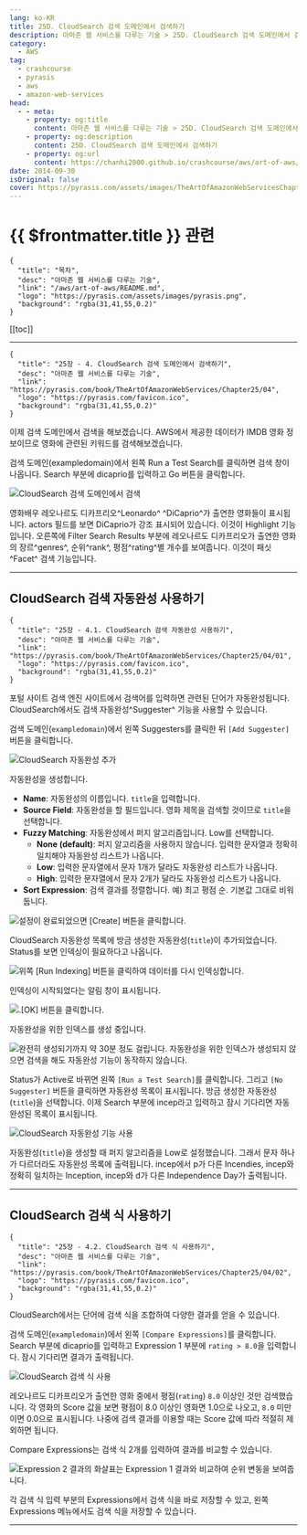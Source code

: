 ```yaml
---
lang: ko-KR
title: 25D. CloudSearch 검색 도메인에서 검색하기
description: 아마존 웹 서비스를 다루는 기술 > 25D. CloudSearch 검색 도메인에서 검색하기
category:
  - AWS
tag: 
  - crashcourse
  - pyrasis
  - aws 
  - amazon-web-services
head:
  - - meta:
    - property: og:title
      content: 아마존 웹 서비스를 다루는 기술 > 25D. CloudSearch 검색 도메인에서 검색하기
    - property: og:description
      content: 25D. CloudSearch 검색 도메인에서 검색하기
    - property: og:url
      content: https://chanhi2000.github.io/crashcourse/aws/art-of-aws/25D.html
date: 2014-09-30
isOriginal: false
cover: https://pyrasis.com/assets/images/TheArtOfAmazonWebServicesChapter25/20_.png
---
```


# {{ $frontmatter.title }} 관련

```component VPCard
{
  "title": "목차",
  "desc": "아마존 웹 서비스를 다루는 기술",
  "link": "/aws/art-of-aws/README.md",
  "logo": "https://pyrasis.com/assets/images/pyrasis.png",
  "background": "rgba(31,41,55,0.2)"
}
```

[[toc]]

---

```component VPCard
{
  "title": "25장 - 4. CloudSearch 검색 도메인에서 검색하기",
  "desc": "아마존 웹 서비스를 다루는 기술",
  "link": "https://pyrasis.com/book/TheArtOfAmazonWebServices/Chapter25/04",
  "logo": "https://pyrasis.com/favicon.ico",
  "background": "rgba(31,41,55,0.2)"
}
```

이제 검색 도메인에서 검색을 해보겠습니다. AWS에서 제공한 데이터가 IMDB 영화 정보이므로 영화에 관련된 키워드를 검색해보겠습니다.

검색 도메인(exampledomain)에서 왼쪽 Run a Test Search를 클릭하면 검색 창이 나옵니다. Search 부분에 dicaprio를 입력하고 Go 버튼을 클릭합니다.

![CloudSearch 검색 도메인에서 검색](https://pyrasis.com/assets/images/TheArtOfAmazonWebServicesChapter25/19_.png)

영화배우 레오나르도 디카프리오^Leonardo^ ^DiCaprio^가 출연한 영화들이 표시됩니다. actors 필드를 보면 DiCaprio가 강조 표시되어 있습니다. 이것이 Highlight 기능입니다. 오른쪽에 Filter Search Results 부분에 레오나르도 디카프리오가 출연한 영화의 장르^genres^, 순위^rank^, 평점^rating^별 개수를 보여줍니다. 이것이 패싯^Facet^ 검색 기능입니다.

---

## CloudSearch 검색 자동완성 사용하기

```component VPCard
{
  "title": "25장 - 4.1. CloudSearch 검색 자동완성 사용하기",
  "desc": "아마존 웹 서비스를 다루는 기술",
  "link": "https://pyrasis.com/book/TheArtOfAmazonWebServices/Chapter25/04/01",
  "logo": "https://pyrasis.com/favicon.ico",
  "background": "rgba(31,41,55,0.2)"
}
```

포털 사이트 검색 엔진 사이트에서 검색어를 입력하면 관련된 단어가 자동완성됩니다. CloudSearch에서도 검색 자동완성^Suggester^ 기능을 사용할 수 있습니다.

검색 도메인(`exampledomain`)에서 왼쪽 Suggesters를 클릭한 뒤 <FontIcon icon="iconfont icon-select"/>`[Add Suggester]` 버튼을 클릭합니다.

![CloudSearch 자동완성 추가](https://pyrasis.com/assets/images/TheArtOfAmazonWebServicesChapter25/20_.png)

자동완성을 생성합니다.

- **Name**: 자동완성의 이름입니다. `title`을 입력합니다.
- **Source Field**: 자동완성을 할 필드입니다. 영화 제목을 검색할 것이므로 `title`을 선택합니다.
- **Fuzzy Matching**: 자동완성에서 퍼지 알고리즘입니다. Low를 선택합니다.
  - **None (default)**: 퍼지 알고리즘을 사용하지 않습니다. 입력한 문자열과 정확히 일치해야 자동완성 리스트가 나옵니다.
  - **Low**: 입력한 문자열에서 문자 1개가 달라도 자동완성 리스트가 나옵니다.
  - **High**: 입력한 문자열에서 문자 2개가 달라도 자동완성 리스트가 나옵니다.
- **Sort Expression**: 검색 결과를 정렬합니다. 예) 최고 평점 순. 기본값 그대로 비워둡니다.

![설정이 완료되었으면 <FontIcon icon="iconfont icon-select"/>`[Create]` 버튼을 클릭합니다.](https://pyrasis.com/assets/images/TheArtOfAmazonWebServicesChapter25/21_.png)

CloudSearch 자동완성 목록에 방금 생성한 자동완성(`title`)이 추가되었습니다. Status를 보면 인덱싱이 필요하다고 나옵니다.

![위쪽 <FontIcon icon="iconfont icon-SELECT"/>`[Run Indexing]` 버튼을 클릭하여 데이터를 다시 인덱싱합니다.](https://pyrasis.com/assets/images/TheArtOfAmazonWebServicesChapter25/22_.png)

인덱싱이 시작되었다는 알림 창이 표시됩니다.

![.<FontIcon icon="iconfont icon-select"/>`[OK]` 버튼을 클릭합니다.](https://pyrasis.com/assets/images/TheArtOfAmazonWebServicesChapter25/23_.png)

자동완성을 위한 인덱스를 생성 중입니다.

![완전히 생성되기까지 약 30분 정도 걸립니다. 자동완성을 위한 인덱스가 생성되지 않으면 검색을 해도 자동완성 기능이 동작하지 않습니다.](https://pyrasis.com/assets/images/TheArtOfAmazonWebServicesChapter25/24_.png)

Status가 Active로 바뀌면 왼쪽 <FontIcon icon="iconfont icon-select"/>`[Run a Test Search]`를 클릭합니다. 그리고 <FontIcon icon="iconfont icon-select"/>`[No Suggester]` 버튼을 클릭하면 자동완성 목록이 표시됩니다. 방금 생성한 자동완성(`title`)을 선택합니다. 이제 Search 부분에 incep라고 입력하고 잠시 기다리면 자동 완성된 목록이 표시됩니다.

![CloudSearch 자동완성 기능 사용](https://pyrasis.com/assets/images/TheArtOfAmazonWebServicesChapter25/25_.png)

자동완성(`title`)을 생성할 때 퍼지 알고리즘을 Low로 설정했습니다. 그래서 문자 하나가 다르더라도 자동완성 목록에 출력됩니다. incep에서 p가 다른 Incendies, incep와 정확히 일치하는 Inception, incep와 d가 다른 Independence Day가 출력됩니다.

---

## CloudSearch 검색 식 사용하기

```component VPCard
{
  "title": "25장 - 4.2. CloudSearch 검색 식 사용하기",
  "desc": "아마존 웹 서비스를 다루는 기술",
  "link": "https://pyrasis.com/book/TheArtOfAmazonWebServices/Chapter25/04/02",
  "logo": "https://pyrasis.com/favicon.ico",
  "background": "rgba(31,41,55,0.2)"
}
```

CloudSearch에서는 단어에 검색 식을 조합하여 다양한 결과를 얻을 수 있습니다.

검색 도메인(`exampledomain`)에서 왼쪽 <FontIcon icon="iconfont icon-select"/>`[Compare Expressions]`를 클릭합니다. Search 부분에 dicaprio를 입력하고 Expression 1 부분에 `rating > 8.0`을 입력합니다. 잠시 기다리면 결과가 출력됩니다.

![CloudSearch 검색 식 사용](https://pyrasis.com/assets/images/TheArtOfAmazonWebServicesChapter25/26_.png)

레오나르도 디카프리오가 출연한 영화 중에서 평점(`rating`) `8.0` 이상인 것만 검색했습니다. 각 영화의 Score 값을 보면 평점이 8.0 이상인 영화면 1.0으로 나오고, `8.0` 미만이면 0.0으로 표시됩니다. 나중에 검색 결과를 이용할 때는 Score 값에 따라 적절히 제외하면 됩니다.

Compare Expressions는 검색 식 2개를 입력하여 결과를 비교할 수 있습니다.

![Expression 2 결과의 화살표는 Expression 1 결과와 비교하여 순위 변동을 보여줍니다.](https://pyrasis.com/assets/images/TheArtOfAmazonWebServicesChapter25/27_.png)

각 검색 식 입력 부분의 Expressions에서 검색 식을 바로 저장할 수 있고, 왼쪽 Expressions 메뉴에서도 검색 식을 저장할 수 있습니다.

---

<TagLinks />